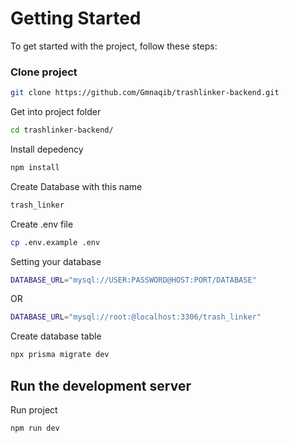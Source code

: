 # Getting Started

To get started with the project, follow these steps:

### Clone project

```bash
git clone https://github.com/Gmnaqib/trashlinker-backend.git
```

Get into project folder
```bash
cd trashlinker-backend/
```

Install depedency
```bash
npm install
```

Create Database with this name
```bash
trash_linker
```

Create .env file
```bash
cp .env.example .env
```

Setting your database
```bash
DATABASE_URL="mysql://USER:PASSWORD@HOST:PORT/DATABASE"
```
OR
```bash
DATABASE_URL="mysql://root:@localhost:3306/trash_linker"
```

Create database table
```bash
npx prisma migrate dev
```

## Run the development server

Run project
```bash
npm run dev
```
